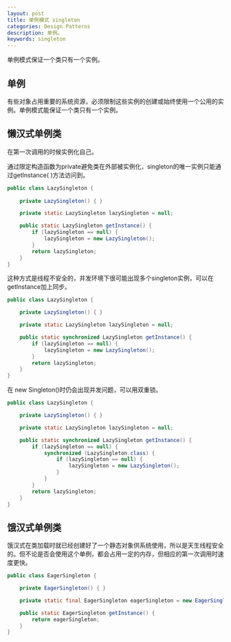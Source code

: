 ```yaml
---
layout: post
title: 单例模式 singleton
categories: Design Patterns
description: 单例。
keywords: singleton
---
```

单例模式保证一个类只有一个实例。

## 单例

有些对象占用重要的系统资源，必须限制这些实例的创建或始终使用一个公用的实例。单例模式能保证一个类只有一个实例。

## 懒汉式单例类
在第一次调用的时候实例化自己。

通过限定构造函数为private避免类在外部被实例化，singleton的唯一实例只能通过getInstance( )方法访问到。

```java
public class LazySingleton {
    
    private LazySingleton() { }

    private static LazySingleton lazySingleton = null;

    public static LazySingleton getInstance() {
        if (lazySingleton == null) {
            lazySingleton = new LazySingleton();
        }
        return lazySingleton;
    }
}  
```

这种方式是线程不安全的，并发环境下很可能出现多个singleton实例，可以在getInstance加上同步。

```java
public class LazySingleton {

    private LazySingleton() { }

    private static LazySingleton lazySingleton = null;

    public static synchronized LazySingleton getInstance() {
        if (lazySingleton == null) {
            lazySingleton = new LazySingleton();
        }
        return lazySingleton;
    }
}
```

在 new Singleton()时仍会出现并发问题，可以用双重锁。

```java
public class LazySingleton {

    private LazySingleton() { }

    private static LazySingleton lazySingleton = null;

    public static synchronized LazySingleton getInstance() {
        if (lazySingleton == null) {
            synchronized (LazySingleton.class) {
                if (lazySingleton == null) {
                    lazySingleton = new LazySingleton();
                }
            }
        }
        return lazySingleton;
    }
}
```

## 饿汉式单例类

饿汉式在类加载时就已经创建好了一个静态对象供系统使用，所以是天生线程安全的。但不论是否会使用这个单例，都会占用一定的内存，但相应的第一次调用时速度更快。

```java
public class EagerSingleton {

    private EagerSingleton() { }

    private static final EagerSingleton eagerSingleton = new EagerSingleton();

    public static EagerSingleton getInstance() {
        return eagerSingleton;
    }
}
```

